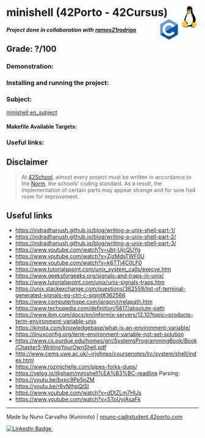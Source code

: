 # minishell (42Porto - 42Cursus) <img src="https://github.com/devicons/devicon/blob/master/icons/linux/linux-original.svg" title="Linux" alt="Linux Logo" width="50" height="60" align="right" />&nbsp; <img src="https://github.com/devicons/devicon/blob/master/icons/c/c-original.svg" title="C" alt="C Logo" width="55" height="55" align="right" />&nbsp;  

##### Project done in collaboration with [ramos21rodrigo](https://github.com/ramos21rodrigo)

## Grade: ?/100

###  Demonstration:

### Installing and running the project:

###  Subject:
[minishell en_subject](./extras/en.subject_minishell.pdf)

#### Makefile Available Targets:  

### Useful links:  

## Disclaimer
> At [42School](https://en.wikipedia.org/wiki/42_(school)), almost every project must be written in accordance to the [Norm](./extras/en_norm.pdf), the schools' coding standard. As a result, the implementation of certain parts may appear strange and for sure had room for improvement.

## Useful links
- https://indradhanush.github.io/blog/writing-a-unix-shell-part-1/
- https://indradhanush.github.io/blog/writing-a-unix-shell-part-2/
- https://indradhanush.github.io/blog/writing-a-unix-shell-part-3/
- https://www.youtube.com/watch?v=ubt-UjcQUYg
- https://www.youtube.com/watch?v=ZjzMdsTWF0U
- https://www.youtube.com/watch?v=k6TTj4C0LF0
- https://www.tutorialspoint.com/unix_system_calls/execve.htm
- https://www.geeksforgeeks.org/signals-and-traps-in-unix/
- https://www.tutorialspoint.com/unix/unix-signals-traps.htm
- https://unix.stackexchange.com/questions/362559/list-of-terminal-generated-signals-eg-ctrl-c-sigint#362566
- https://www.computerhope.com/jargon/r/relapath.htm
- https://www.techopedia.com/definition/5817/absolute-path
- https://www.ibm.com/docs/en/informix-servers/12.10?topic=products-term-environment-variable-unix
- https://kinsta.com/knowledgebase/what-is-an-environment-variable/
- https://linuxconfig.org/term-environment-variable-not-set-solution
- https://www.cs.purdue.edu/homes/grr/SystemsProgrammingBook/Book/Chapter5-WritingYourOwnShell.pdf
- http://www.cems.uwe.ac.uk/~irjohnso/coursenotes/lrc/system/shell/index.html
- https://www.rozmichelle.com/pipes-forks-dups/
- https://velog.io/@sham/minishell%EA%B3%BC-readline
Parsing:
- https://youtu.be/bxpc9Pp5pZM
- https://youtu.be/r6vNthpQtSI
- https://www.youtube.com/watch?v=dDtZLm7HIJs
- https://www.youtube.com/watch?v=SToUyjAsaFk


---
Made by Nuno Carvalho (Kuninoto) | nnuno-ca@student.42porto.com  
<div id="badge"> <a href="https://www.linkedin.com/in/nuno-carvalho-218822247"/> <img src="https://img.shields.io/badge/LinkedIn-blue?style=for-the-badge&logo=linkedin&logoColor=white" alt="LinkedIn Badge"/>&nbsp;
